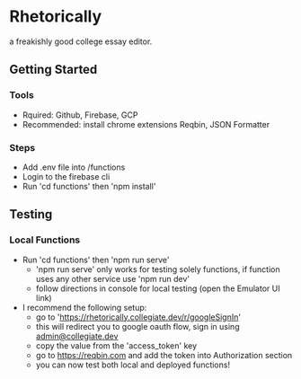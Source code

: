# Rhetorically

a freakishly good college essay editor.

## Getting Started

### Tools

- Rquired: Github, Firebase, GCP
- Recommended: install chrome extensions Reqbin, JSON Formatter

### Steps

- Add .env file into /functions
- Login to the firebase cli
- Run 'cd functions' then 'npm install'

## Testing

### Local Functions

- Run 'cd functions' then 'npm run serve'
  - 'npm run serve' only works for testing solely functions, if function uses any other service use 'npm run dev'
  - follow directions in console for local testing (open the Emulator UI link)
- I recommend the following setup:
  - go to 'https://rhetorically.collegiate.dev/r/googleSignIn'
  - this will redirect you to google oauth flow, sign in using admin@collegiate.dev
  - copy the value from the 'access_token' key
  - go to https://reqbin.com and add the token into Authorization section
  - you can now test both local and deployed functions!
